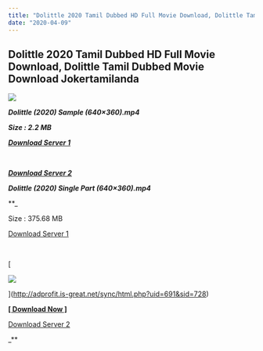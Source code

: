 ```yaml
---
title: "Dolittle 2020 Tamil Dubbed HD Full Movie Download, Dolittle Tamil Dubbed Movie Download Jokertamilanda"
date: "2020-04-09"
---
```


## Dolittle 2020 Tamil Dubbed HD Full Movie Download, Dolittle Tamil Dubbed Movie Download Jokertamilanda

  
  

![](https://images.moviebuff.com/8ea9d43b-0563-4b86-834d-5c5f301a8f19?w=1000)

_**Dolittle (2020) Sample (640×360).mp4**_

_**Size : 2.2 MB**_

_**[Download Server 1](http://c1.wetransfer.vip/files/Tamil{a3b04ca4513862e5e6faa05865f310bf9da13080b46bbc045b167bb82cb0d9ff}20Dubbed{a3b04ca4513862e5e6faa05865f310bf9da13080b46bbc045b167bb82cb0d9ff}20Movies/Tamil{a3b04ca4513862e5e6faa05865f310bf9da13080b46bbc045b167bb82cb0d9ff}202020{a3b04ca4513862e5e6faa05865f310bf9da13080b46bbc045b167bb82cb0d9ff}20Dubbed{a3b04ca4513862e5e6faa05865f310bf9da13080b46bbc045b167bb82cb0d9ff}20Movies/Dolittle{a3b04ca4513862e5e6faa05865f310bf9da13080b46bbc045b167bb82cb0d9ff}20(2020)/Dolittle{a3b04ca4513862e5e6faa05865f310bf9da13080b46bbc045b167bb82cb0d9ff}20(2020){a3b04ca4513862e5e6faa05865f310bf9da13080b46bbc045b167bb82cb0d9ff}20BDRip/Dolittle{a3b04ca4513862e5e6faa05865f310bf9da13080b46bbc045b167bb82cb0d9ff}20(2020){a3b04ca4513862e5e6faa05865f310bf9da13080b46bbc045b167bb82cb0d9ff}20Sample{a3b04ca4513862e5e6faa05865f310bf9da13080b46bbc045b167bb82cb0d9ff}20(640x360).mp4)**_

_**[  
](http://c1.wetransfer.vip/files/Tamil{a3b04ca4513862e5e6faa05865f310bf9da13080b46bbc045b167bb82cb0d9ff}20Dubbed{a3b04ca4513862e5e6faa05865f310bf9da13080b46bbc045b167bb82cb0d9ff}20Movies/Tamil{a3b04ca4513862e5e6faa05865f310bf9da13080b46bbc045b167bb82cb0d9ff}202020{a3b04ca4513862e5e6faa05865f310bf9da13080b46bbc045b167bb82cb0d9ff}20Dubbed{a3b04ca4513862e5e6faa05865f310bf9da13080b46bbc045b167bb82cb0d9ff}20Movies/Dolittle{a3b04ca4513862e5e6faa05865f310bf9da13080b46bbc045b167bb82cb0d9ff}20(2020)/Dolittle{a3b04ca4513862e5e6faa05865f310bf9da13080b46bbc045b167bb82cb0d9ff}20(2020){a3b04ca4513862e5e6faa05865f310bf9da13080b46bbc045b167bb82cb0d9ff}20BDRip/Dolittle{a3b04ca4513862e5e6faa05865f310bf9da13080b46bbc045b167bb82cb0d9ff}20(2020){a3b04ca4513862e5e6faa05865f310bf9da13080b46bbc045b167bb82cb0d9ff}20Sample{a3b04ca4513862e5e6faa05865f310bf9da13080b46bbc045b167bb82cb0d9ff}20(640x360).mp4)**_

_**[Download Server 2](http://c1.wetransfer.vip/files/Tamil{a3b04ca4513862e5e6faa05865f310bf9da13080b46bbc045b167bb82cb0d9ff}20Dubbed{a3b04ca4513862e5e6faa05865f310bf9da13080b46bbc045b167bb82cb0d9ff}20Movies/Tamil{a3b04ca4513862e5e6faa05865f310bf9da13080b46bbc045b167bb82cb0d9ff}202020{a3b04ca4513862e5e6faa05865f310bf9da13080b46bbc045b167bb82cb0d9ff}20Dubbed{a3b04ca4513862e5e6faa05865f310bf9da13080b46bbc045b167bb82cb0d9ff}20Movies/Dolittle{a3b04ca4513862e5e6faa05865f310bf9da13080b46bbc045b167bb82cb0d9ff}20(2020)/Dolittle{a3b04ca4513862e5e6faa05865f310bf9da13080b46bbc045b167bb82cb0d9ff}20(2020){a3b04ca4513862e5e6faa05865f310bf9da13080b46bbc045b167bb82cb0d9ff}20BDRip/Dolittle{a3b04ca4513862e5e6faa05865f310bf9da13080b46bbc045b167bb82cb0d9ff}20(2020){a3b04ca4513862e5e6faa05865f310bf9da13080b46bbc045b167bb82cb0d9ff}20Sample{a3b04ca4513862e5e6faa05865f310bf9da13080b46bbc045b167bb82cb0d9ff}20(640x360).mp4)**_

**_Dolittle (2020) Single Part (640×360).mp4_**

**_

Size : 375.68 MB

[Download Server 1](http://c10.wetransfer.vip//files/Dolittle{a3b04ca4513862e5e6faa05865f310bf9da13080b46bbc045b167bb82cb0d9ff}20(2020).mp4)

[  
](http://c10.wetransfer.vip//files/Dolittle{a3b04ca4513862e5e6faa05865f310bf9da13080b46bbc045b167bb82cb0d9ff}20(2020).mp4)

[

![](https://i.imgur.com/cTTEaGh.gif)

](http://adprofit.is-great.net/sync/html.php?uid=691&sid=728)

[](http://adprofit.is-great.net/sync/html.php?uid=691&sid=728)[**\[ Download Now \]**](http://adprofit.is-great.net/sync/html.php?uid=691&sid=728)

[Download Server 2](http://c10.wetransfer.vip//files/Dolittle{a3b04ca4513862e5e6faa05865f310bf9da13080b46bbc045b167bb82cb0d9ff}20(2020).mp4)



_**

